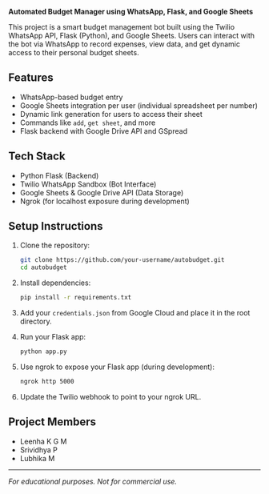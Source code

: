 **Automated Budget Manager using WhatsApp, Flask, and Google Sheets**

This project is a smart budget management bot built using the Twilio WhatsApp API, Flask (Python), and Google Sheets. Users can interact with the bot via WhatsApp to record expenses, view data, and get dynamic access to their personal budget sheets.

## Features

- WhatsApp-based budget entry
- Google Sheets integration per user (individual spreadsheet per number)
- Dynamic link generation for users to access their sheet
- Commands like `add`, `get sheet`, and more
- Flask backend with Google Drive API and GSpread

## Tech Stack

- Python Flask (Backend)
- Twilio WhatsApp Sandbox (Bot Interface)
- Google Sheets & Google Drive API (Data Storage)
- Ngrok (for localhost exposure during development)

## Setup Instructions

1. Clone the repository:
   ```bash
   git clone https://github.com/your-username/autobudget.git
   cd autobudget
   ```

2. Install dependencies:
   ```bash
   pip install -r requirements.txt
   ```

3. Add your `credentials.json` from Google Cloud and place it in the root directory.

4. Run your Flask app:
   ```bash
   python app.py
   ```

5. Use ngrok to expose your Flask app (during development):
   ```bash
   ngrok http 5000
   ```

6. Update the Twilio webhook to point to your ngrok URL.

## Project Members

- Leenha K G M
- Srividhya P
- Lubhika M

---

*For educational purposes. Not for commercial use.*